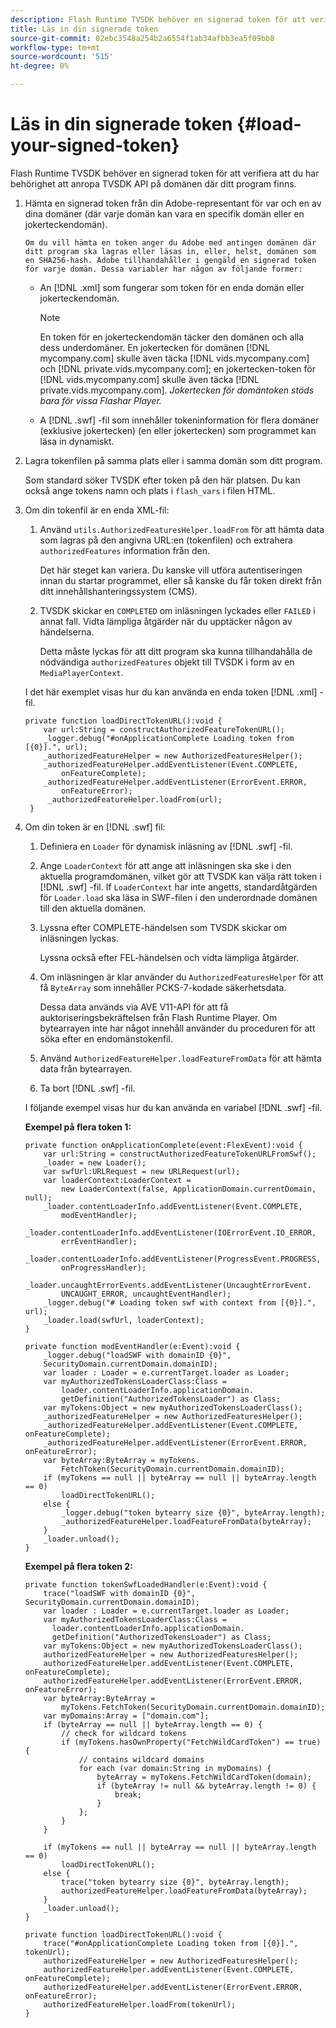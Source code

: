 ```yaml
---
description: Flash Runtime TVSDK behöver en signerad token för att verifiera att du har behörighet att anropa TVSDK API på domänen där ditt program finns.
title: Läs in din signerade token
source-git-commit: 02ebc3548a254b2a6554f1ab34afbb3ea5f09bb8
workflow-type: tm+mt
source-wordcount: '515'
ht-degree: 0%

---
```


# Läs in din signerade token {#load-your-signed-token}

Flash Runtime TVSDK behöver en signerad token för att verifiera att du har behörighet att anropa TVSDK API på domänen där ditt program finns.

1. Hämta en signerad token från din Adobe-representant för var och en av dina domäner (där varje domän kan vara en specifik domän eller en jokerteckendomän).

       Om du vill hämta en token anger du Adobe med antingen domänen där ditt program ska lagras eller läsas in, eller, helst, domänen som en SHA256-hash. Adobe tillhandahåller i gengäld en signerad token för varje domän. Dessa variabler har någon av följande former:
   
   * An [!DNL .xml] som fungerar som token för en enda domän eller jokerteckendomän.

     >[!NOTE]
     >
     >En token för en jokerteckendomän täcker den domänen och alla dess underdomäner. En jokertecken för domänen [!DNL mycompany.com] skulle även täcka [!DNL vids.mycompany.com] och [!DNL private.vids.mycompany.com]; en jokertecken-token för [!DNL vids.mycompany.com] skulle även täcka [!DNL private.vids.mycompany.com]. *Jokertecken för domäntoken stöds bara för vissa Flashar Player.*

   * A [!DNL .swf] -fil som innehåller tokeninformation för flera domäner (exklusive jokertecken) (en eller jokertecken) som programmet kan läsa in dynamiskt.

1. Lagra tokenfilen på samma plats eller i samma domän som ditt program.

   Som standard söker TVSDK efter token på den här platsen. Du kan också ange tokens namn och plats i `flash_vars` i filen HTML.
1. Om din tokenfil är en enda XML-fil:
   1. Använd `utils.AuthorizedFeaturesHelper.loadFrom` för att hämta data som lagras på den angivna URL:en (tokenfilen) och extrahera `authorizedFeatures` information från den.

      Det här steget kan variera. Du kanske vill utföra autentiseringen innan du startar programmet, eller så kanske du får token direkt från ditt innehållshanteringssystem (CMS).

   1. TVSDK skickar en `COMPLETED` om inläsningen lyckades eller `FAILED` i annat fall. Vidta lämpliga åtgärder när du upptäcker någon av händelserna.

      Detta måste lyckas för att ditt program ska kunna tillhandahålla de nödvändiga `authorizedFeatures` objekt till TVSDK i form av en `MediaPlayerContext`.

   I det här exemplet visas hur du kan använda en enda token [!DNL .xml] -fil.

   ```
   private function loadDirectTokenURL():void { 
       var url:String = constructAuthorizedFeatureTokenURL(); 
       _logger.debug("#onApplicationComplete Loading token from [{0}].", url); 
       _authorizedFeatureHelper = new AuthorizedFeaturesHelper(); 
       _authorizedFeatureHelper.addEventListener(Event.COMPLETE,  
           onFeatureComplete); 
       _authorizedFeatureHelper.addEventListener(ErrorEvent.ERROR,  
           onFeatureError); 
        _authorizedFeatureHelper.loadFrom(url); 
    }
   ```

1. Om din token är en [!DNL .swf] fil:
   1. Definiera en `Loader` för dynamisk inläsning av [!DNL .swf] -fil.
   1. Ange `LoaderContext` för att ange att inläsningen ska ske i den aktuella programdomänen, vilket gör att TVSDK kan välja rätt token i [!DNL .swf] -fil. If `LoaderContext` har inte angetts, standardåtgärden för `Loader.load` ska läsa in SWF-filen i den underordnade domänen till den aktuella domänen.
   1. Lyssna efter COMPLETE-händelsen som TVSDK skickar om inläsningen lyckas.

      Lyssna också efter FEL-händelsen och vidta lämpliga åtgärder.
   1. Om inläsningen är klar använder du `AuthorizedFeaturesHelper` för att få `ByteArray` som innehåller PCKS-7-kodade säkerhetsdata.

      Dessa data används via AVE V11-API för att få auktoriseringsbekräftelsen från Flash Runtime Player. Om bytearrayen inte har något innehåll använder du proceduren för att söka efter en endomänstokenfil.
   1. Använd `AuthorizedFeatureHelper.loadFeatureFromData` för att hämta data från bytearrayen.
   1. Ta bort [!DNL .swf] -fil.

   I följande exempel visas hur du kan använda en variabel [!DNL .swf] -fil.

   **Exempel på flera token 1:**

   ```
   private function onApplicationComplete(event:FlexEvent):void { 
       var url:String = constructAuthorizedFeatureTokenURLFromSwf();   
       _loader = new Loader(); 
       var swfUrl:URLRequest = new URLRequest(url); 
       var loaderContext:LoaderContext =  
           new LoaderContext(false, ApplicationDomain.currentDomain, null); 
       _loader.contentLoaderInfo.addEventListener(Event.COMPLETE,  
           modEventHandler); 
       _loader.contentLoaderInfo.addEventListener(IOErrorEvent.IO_ERROR,  
           errEventHandler); 
       _loader.contentLoaderInfo.addEventListener(ProgressEvent.PROGRESS,  
           onProgressHandler); 
       _loader.uncaughtErrorEvents.addEventListener(UncaughtErrorEvent. 
           UNCAUGHT_ERROR, uncaughtEventHandler); 
       _logger.debug("# Loading token swf with context from [{0}].", url); 
       _loader.load(swfUrl, loaderContext); 
   } 
   
   private function modEventHandler(e:Event):void { 
       _logger.debug("loadSWF with domainID {0}",  
       SecurityDomain.currentDomain.domainID); 
       var loader : Loader = e.currentTarget.loader as Loader; 
       var myAuthorizedTokensLoaderClass:Class =  
           loader.contentLoaderInfo.applicationDomain. 
           getDefinition("AuthorizedTokensLoader") as Class; 
       var myTokens:Object = new myAuthorizedTokensLoaderClass(); 
       _authorizedFeatureHelper = new AuthorizedFeaturesHelper(); 
       _authorizedFeatureHelper.addEventListener(Event.COMPLETE, onFeatureComplete); 
       _authorizedFeatureHelper.addEventListener(ErrorEvent.ERROR, onFeatureError); 
       var byteArray:ByteArray = myTokens. 
           FetchToken(SecurityDomain.currentDomain.domainID); 
       if (myTokens == null || byteArray == null || byteArray.length == 0) 
           loadDirectTokenURL(); 
       else { 
           _logger.debug("token bytearry size {0}", byteArray.length); 
           _authorizedFeatureHelper.loadFeatureFromData(byteArray); 
       } 
       _loader.unload(); 
   } 
   ```

   **Exempel på flera token 2:**

   ```
   private function tokenSwfLoadedHandler(e:Event):void { 
       trace("loadSWF with domainID {0}", SecurityDomain.currentDomain.domainID); 
       var loader : Loader = e.currentTarget.loader as Loader; 
       var myAuthorizedTokensLoaderClass:Class =  
         loader.contentLoaderInfo.applicationDomain. 
         getDefinition("AuthorizedTokensLoader") as Class; 
       var myTokens:Object = new myAuthorizedTokensLoaderClass(); 
       authorizedFeatureHelper = new AuthorizedFeaturesHelper(); 
       authorizedFeatureHelper.addEventListener(Event.COMPLETE, onFeatureComplete); 
       authorizedFeatureHelper.addEventListener(ErrorEvent.ERROR, onFeatureError); 
       var byteArray:ByteArray =  
           myTokens.FetchToken(SecurityDomain.currentDomain.domainID); 
       var myDomains:Array = ["domain.com"]; 
       if (byteArray == null || byteArray.length == 0) { 
           // check for wildcard tokens 
           if (myTokens.hasOwnProperty("FetchWildCardToken") == true) { 
               // contains wildcard domains 
               for each (var domain:String in myDomains) { 
                   byteArray = myTokens.FetchWildCardToken(domain); 
                   if (byteArray != null && byteArray.length != 0) { 
                       break; 
                   } 
               }; 
           } 
       } 
   
       if (myTokens == null || byteArray == null || byteArray.length == 0) 
           loadDirectTokenURL(); 
       else { 
           trace("token bytearry size {0}", byteArray.length); 
           authorizedFeatureHelper.loadFeatureFromData(byteArray); 
       } 
       _loader.unload(); 
   } 
   
   private function loadDirectTokenURL():void { 
       trace("#onApplicationComplete Loading token from [{0}].", tokenUrl); 
       authorizedFeatureHelper = new AuthorizedFeaturesHelper(); 
       authorizedFeatureHelper.addEventListener(Event.COMPLETE, onFeatureComplete); 
       authorizedFeatureHelper.addEventListener(ErrorEvent.ERROR, onFeatureError); 
       authorizedFeatureHelper.loadFrom(tokenUrl); 
   }
   ```
